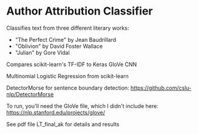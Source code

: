 # Author Attribution Classifier
Classifies text from three different literary works:
- "The Perfect Crime" by Jean Baudrillard
- "Oblivion" by David Foster Wallace
- "Julian" by Gore Vidal

Compares scikit-learn's TF-IDF to Keras GloVe CNN

Multinomial Logistic Regression from scikit-learn

DetectorMorse for sentence boundary detection:
https://github.com/cslu-nlp/DetectorMorse

To run, you'll need the GloVe file, which I didn't include here:
https://nlp.stanford.edu/projects/glove/

See pdf file LT_final_ak for details and results
